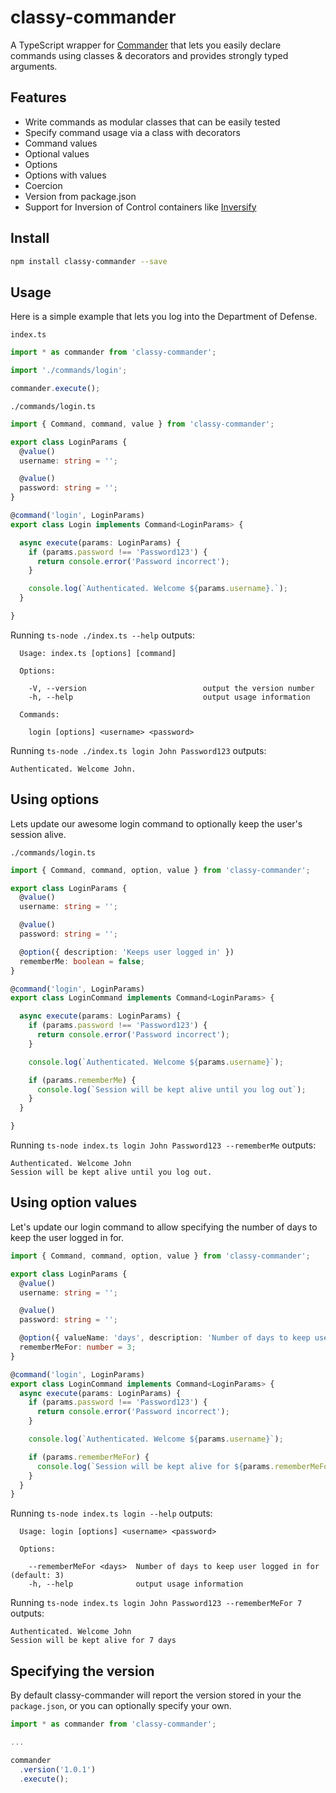 # classy-commander
A TypeScript wrapper for [Commander](https://github.com/tj/commander.js/) that lets you easily declare commands using classes & decorators and provides strongly typed arguments.


## Features
- Write commands as modular classes that can be easily tested
- Specify command usage via a class with decorators
- Command values
- Optional values
- Options
- Options with values
- Coercion
- Version from package.json
- Support for Inversion of Control containers like [Inversify](http://inversify.io/)


## Install
```sh
npm install classy-commander --save
```


## Usage
Here is a simple example that lets you log into the Department of Defense.

`index.ts`
```typescript
import * as commander from 'classy-commander';

import './commands/login';

commander.execute();
```

`./commands/login.ts`
```typescript
import { Command, command, value } from 'classy-commander';

export class LoginParams {
  @value()
  username: string = '';

  @value()
  password: string = '';
}

@command('login', LoginParams)
export class Login implements Command<LoginParams> {

  async execute(params: LoginParams) {
    if (params.password !== 'Password123') {
      return console.error('Password incorrect');
    }

    console.log(`Authenticated. Welcome ${params.username}.`);
  }

}
```

Running `ts-node ./index.ts --help` outputs:

```
  Usage: index.ts [options] [command]

  Options:

    -V, --version                          output the version number
    -h, --help                             output usage information

  Commands:

    login [options] <username> <password>
```

Running `ts-node ./index.ts login John Password123` outputs:

```
Authenticated. Welcome John.
```

## Using options

Lets update our awesome login command to optionally keep the user's session alive.

`./commands/login.ts`
```typescript
import { Command, command, option, value } from 'classy-commander';

export class LoginParams {
  @value()
  username: string = '';

  @value()
  password: string = '';

  @option({ description: 'Keeps user logged in' })
  rememberMe: boolean = false;
}

@command('login', LoginParams)
export class LoginCommand implements Command<LoginParams> {

  async execute(params: LoginParams) {
    if (params.password !== 'Password123') {
      return console.error('Password incorrect');
    }

    console.log(`Authenticated. Welcome ${params.username}`);

    if (params.rememberMe) {
      console.log(`Session will be kept alive until you log out`);
    }
  }

}
```

Running `ts-node index.ts login John Password123 --rememberMe` outputs:

```
Authenticated. Welcome John
Session will be kept alive until you log out.
```



## Using option values

Let's update our login command to allow specifying the number of days to keep the user logged in for.

```typescript
import { Command, command, option, value } from 'classy-commander';

export class LoginParams {
  @value()
  username: string = '';

  @value()
  password: string = '';

  @option({ valueName: 'days', description: 'Number of days to keep user logged in for' })
  rememberMeFor: number = 3;
}

@command('login', LoginParams)
export class LoginCommand implements Command<LoginParams> {
  async execute(params: LoginParams) {
    if (params.password !== 'Password123') {
      return console.error('Password incorrect');
    }

    console.log(`Authenticated. Welcome ${params.username}`);

    if (params.rememberMeFor) {
      console.log(`Session will be kept alive for ${params.rememberMeFor} days`);
    }
  }
}
```

Running `ts-node index.ts login --help` outputs:

```
  Usage: login [options] <username> <password>

  Options:

    --rememberMeFor <days>  Number of days to keep user logged in for (default: 3)
    -h, --help              output usage information
```

Running `ts-node index.ts login John Password123 --rememberMeFor 7` outputs:

```
Authenticated. Welcome John
Session will be kept alive for 7 days
```


## Specifying the version
By default classy-commander will report the version stored in your the `package.json`, or you can optionally specify your own.

```typescript
import * as commander from 'classy-commander';

...

commander
  .version('1.0.1')
  .execute();
```
